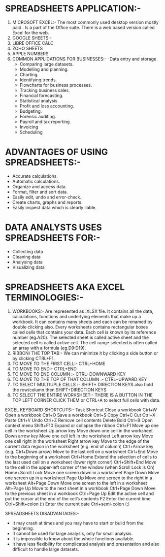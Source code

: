 # SPREADSHEETS APPLICATION:-
1. MICROSOFT EXCEL:- The most commonly used desktop version mostly paid . Is a part of the Office suite. There is a web based version called Excel for the web.
2. GOOGLE SHEETS:-
3. LIBRE OFFICE CALC
4. ZOHO SHEETS
5. APPLE NUMBERS
6. COMMON APPLICATIONS FOR BUSINESSES:-
   -Data entry and storage
   - Comparing large datasets.
   - Modelling and planning.
   - Charting.
   - Identifying trends.
   - Flowcharts for business processes.
   - Tracking business sales.
   - Financial forecasting.
   - Statistical analysis.
   - Profit and loss accounting.
   - Budgeting.
   - Forensic auditing.
   - Payroll and tax reporting.
   - Invoicing
   - Scheduling

# ADVANTAGES OF USING SPREADSHEETS:-
- Accurate calculations.
- Automatic calculations.
- Organize and access data.
- Format, filter and sort data.
- Easily edit, undo and error-check.
- Create charts, graphs and reports.
- Easily inspect data which is clearly liable.

# DATA ANALYSTS USES SPREADSHEETS FOR:-
- Collecting data
- Cleaning data
- Analysing data
- Visualizing data

# SPREADSHEETS AKA EXCEL TERMINOLOGIES:-
1. WORKBOOKS:- Are represented as .XLSX file. It contains all the data, calculations, functions and underlying elements that make up a workbook.
It can contains many sheets and each can be renamed by double clicking also. Every worksheets contains rectangular boxes called cells that contains your data.
Each cell is known by its reference number (eg.A20). The selected sheet is called active sheet and the selected cell is called active cell.
The cell range selected is often called an array with a formula (eg.D9:D19).
2. RIBBON/ THE TOP TAB:- We can minimize it by clicking a side button or by clicking CTRL+F1.
3. TO MOVE TO THE FIRST CELL:- CTRL+HOME  
4. TO MOVE TO END:- CTRL+END
5. TO MOVE TO END COLUMN :- CTRL+DOWNWARD KEY
6. TO MOVE TO THE TOP OF THAT COLUMN :- CTRL+UPWARD KEY
7. TO SELECT MULTIUPLE CELLS :- SHIFT+ DIRECTION KEYS also hold the row/column then SHIFT+DIRECTION KEYS
8. TO SELECT THE ENTIRE WORKSHEET:- THERE IS A BUTTON IN THE TOP LEFT CORNER CLICK THEM or CTRL+A to select full cells with data.

EXCEL KEYBOARD SHORTCUTS:-
Task	Shortcut
Close a workbook	Ctrl+W
Open a workbook	Ctrl+O
Save a workbook	Ctrl+S
Copy	Ctrl+C
Cut	Ctrl+X
Paste	Ctrl+V
Undo	Ctrl+Z
Remove cell contents	Delete
Bold	Ctrl+B
Open context menu	Shift+F10
Expand or collapse the ribbon	Ctrl+F1
Move up one cell in the worksheet	Up arrow key
Move down one cell in the worksheet	Down arrow key
Move one cell left in the worksheet	Left arrow key
Move one cell right in the worksheet	Right arrow key
Move to the edge of the current data region in the worksheet (e.g. end of column)	Ctrl+Arrow key (e.g. Ctrl+Down arrow)
Move to the last cell on a worksheet	Ctrl+End
Move to the beginning of a worksheet	Ctrl+Home
Extend the selection of cells to the last used cell on a worksheet (lower right corner)	Ctrl+Shift+End
Move to the cell in the upper-left corner of the window (when Scroll Lock is On)	Home+Scroll Lock
Move one screen down in a worksheet	Page Down
Move one screen up in a worksheet	Page Up
Move one screen to the right in a worksheet	Alt+Page Down
Move one screen to the left in a worksheet	Alt+Page Up
Move to the next sheet in a workbook	Ctrl+Page Down
Move to the previous sheet in a workbook	Ctrl+Page Up
Edit the active cell and put the cursor at the end of the cell’s contents	F2
Enter the current time	Ctrl+Shift+colon (:)
Enter the current date	Ctrl+semi-colon (;)

SPREADSHEETS DISADVANTAGES:-
- It may crash at times and you may have to start or build from the beginning.
- It cannot be used for large analysis, only for small analysis.
- It is impossible to know about the whole functions available.
- It have less flexibility for complicated analysis and presentation and also difficult to handle large datasets.
